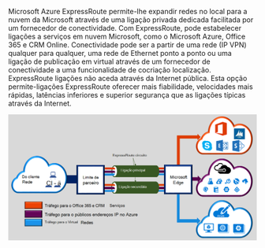 
Microsoft Azure ExpressRoute permite-lhe expandir redes no local para a nuvem da Microsoft através de uma ligação privada dedicada facilitada por um fornecedor de conectividade. Com ExpressRoute, pode estabelecer ligações a serviços em nuvem Microsoft, como o Microsoft Azure, Office 365 e CRM Online. Conectividade pode ser a partir de uma rede (IP VPN) qualquer para qualquer, uma rede de Ethernet ponto a ponto ou uma ligação de publicação em virtual através de um fornecedor de conectividade a uma funcionalidade de cocriação localização. ExpressRoute ligações não aceda através da Internet pública. Esta opção permite-ligações ExpressRoute oferecer mais fiabilidade, velocidades mais rápidas, latências inferiores e superior segurança que as ligações típicas através da Internet.  

![](./media/expressroute-intro-include/expressroute-basic.png)



